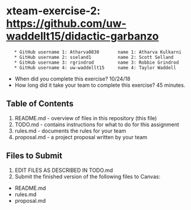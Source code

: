 # xteam-exercise-2: https://github.com/uw-waddellt15/didactic-garbanzo

       * GitHub username 1: Atharva0830       name 1: Atharva Kulkarni
       * GitHub username 2: sseland1          name 2: Scott Selland
       * GitHub username 3: rgrindrod         name 3: Robbie Grindrod
       * GitHub username 4: uw-waddellt15     name 4: Taylor Waddell
   * When did you complete this exercise? 
   10/24/18
   * How long did it take your team to complete this exercise? 
   45 minutes.
## Table of Contents

1. README.md - overview of files in this repository (this file)
2. TODO.md - contains instructions for what to do for this assignment
3. rules.md - documents the rules for your team
4. proposal.md - a project proposal written by your team

## Files to Submit

1. EDIT FILES AS DESCRIBED IN TODO.md
2. Submit the finished version of the following files to Canvas:

* README.md
* rules.md
* proposal.md
